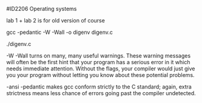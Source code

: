 #ID2206 Operating systems

lab 1 + lab 2 is for old version of course


gcc -pedantic -W -Wall -o digenv digenv.c


./digenv.c


-W -Wall turns on many, many useful warnings. These warning messages will often be the first hint that your program has a serious error in it which needs immediate attention. Without the flags, your compiler would just give you your program without letting you know about these potential problems.


-ansi -pedantic makes gcc conform strictly to the C standard; again, extra strictness means less chance of errors going past the compiler undetected.
